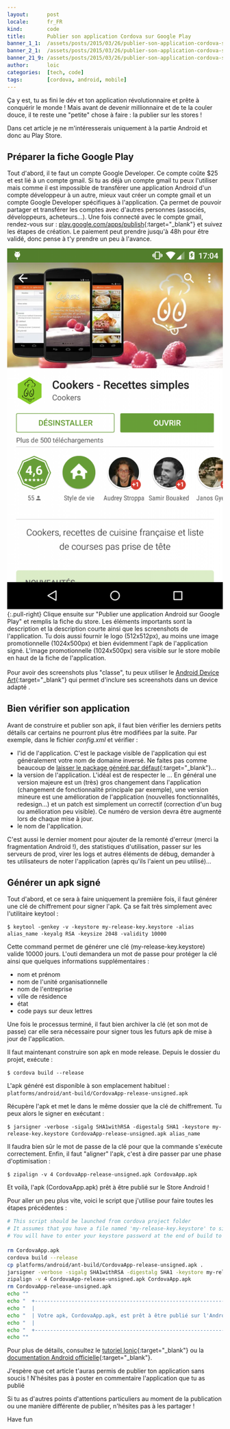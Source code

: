 ```yaml
---
layout:      post
locale:      fr_FR
kind:        code
title:       Publier son application Cordova sur Google Play
banner_1_1:  /assets/posts/2015/03/26/publier-son-application-cordova-sur-google-play_1_1.jpg
banner_2_1:  /assets/posts/2015/03/26/publier-son-application-cordova-sur-google-play_2_1.jpg
banner_21_9: /assets/posts/2015/03/26/publier-son-application-cordova-sur-google-play_21_9.jpg
author:      loic
categories:  [tech, code]
tags:        [cordova, android, mobile]
---
```


Ça y est, tu as fini le dév et ton application révolutionnaire et prête à conquérir le monde ! Mais avant de devenir millionnaire et de te la couler douce,
il te reste une "petite" chose à faire : la publier sur les stores !

Dans cet article je ne m'intéresserais uniquement à la partie Android et donc au Play Store.

## Préparer la fiche Google Play

Tout d'abord, il te faut un compte Google Developer. Ce compte coûte $25 et est lié à un compte gmail.
Si tu as déjà un compte gmail tu peux l'utiliser mais comme il est impossible de transférer une application Android d'un compte développeur à un autre,
mieux vaut créer un compte gmail et un compte Google Developer spécifiques à l'application.
Ça permet de pouvoir partager et transférer les comptes avec d'autres personnes (associés, développeurs, acheteurs...).
Une fois connecté avec le compte gmail, rendez-vous sur : [play.google.com/apps/publish](https://play.google.com/apps/publish){:target="_blank"}
et suivez les étapes de création. Le paiement peut prendre jusqu'à 48h pour être validé, donc pense à t'y prendre un peu à l'avance.

![Play store screen](/assets/posts/2015/03/26/play-store-screen.png){:.pull-right}
Clique ensuite sur "Publier une application Android sur Google Play" et remplis la fiche du store. Les éléments importants sont la description et
la description courte ainsi que les screenshots de l'application. Tu dois aussi fournir le logo (512x512px), au moins une image promotionnelle (1024x500px) et
bien évidemment l'apk de l'application signé. L'image promotionnelle (1024x500px) sera visible sur le store mobile en haut de la fiche de l'application.<br>
<br>
Pour avoir des screenshots plus "classe", tu peux utiliser le
[Android Device Art](https://developer.android.com/distribute/marketing-tools/device-art-generator){:target="_blank"} qui permet d'inclure ses screenshots dans
un device adapté <i class="emoji smile"></i>.

## Bien vérifier son application

Avant de construire et publier son apk, il faut bien vérifier les derniers petits détails car certains ne pourront plus être modifiées par la suite.
Par exemple, dans le fichier *config.xml* et vérifier :

- l'id de l'application. C'est le package visible de l'application qui est généralement votre nom de domaine inversé.
Ne faites pas comme beaucoup de [laisser le package généré par défaut](https://play.google.com/store/search?q=com.ionicframework){:target="_blank"}...
- la version de l'application. L'idéal est de respecter le <major>.<minor>.<patch>. En général une version majeure est un (très) gros changement dans l'application
(changement de fonctionnalité principale par exemple), une version mineure est une amélioration de l'application (nouvelles fonctionnalités, redesign...) et
un patch est simplement un correctif (correction d'un bug ou amélioration peu visible). Ce numéro de version devra être augmenté lors de chaque mise à jour.
- le nom de l'application.

C'est aussi le dernier moment pour ajouter de la remonté d'erreur (merci la fragmentation Android !), des statistiques d'utilisation, passer sur les serveurs de prod,
virer les logs et autres éléments de débug, demander à tes utilisateurs de noter l'application (après qu'ils l'aient un peu utilisé)...

## Générer un apk signé

Tout d'abord, et ce sera à faire uniquement la première fois, il faut générer une clé de chiffrement pour signer l'apk. Ça se fait très simplement avec l'utilitaire keytool :

```console
$ keytool -genkey -v -keystore my-release-key.keystore -alias alias_name -keyalg RSA -keysize 2048 -validity 10000
```

Cette command permet de générer une clé (my-release-key.keystore) valide 10000 jours. L'outi demandera un mot de passe pour protéger la clé ainsi que quelques informations supplémentaires :

- nom et prénom
- nom de l'unité organisationnelle
- nom de l'entreprise
- ville de résidence
- état
- code pays sur deux lettres

Une fois le processus terminé, il faut bien archiver la clé (et son mot de passe) car elle sera nécessaire pour signer tous les futurs apk de mise à jour de l'application.

Il faut maintenant construire son apk en mode release. Depuis le dossier du projet, exécute :

```console
$ cordova build --release
```

L'apk généré est disponible à son emplacement habituel : `platforms/android/ant-build/CordovaApp-release-unsigned.apk`

Récupère l'apk et met le dans le même dossier que la clé de chiffrement. Tu peux alors le signer en exécutant :

```console
$ jarsigner -verbose -sigalg SHA1withRSA -digestalg SHA1 -keystore my-release-key.keystore CordovaApp-release-unsigned.apk alias_name
```

Il faudra bien sûr le mot de passe de la clé pour que la commande s'exécute correctement. Enfin, il faut "aligner" l'apk, c'est à dire passer
par une phase d'optimisation :

```console
$ zipalign -v 4 CordovaApp-release-unsigned.apk CordovaApp.apk
```

Et voilà, l'apk (CordovaApp.apk) prêt à être publié sur le Store Android ! <i class="emoji smile"></i>

Pour aller un peu plus vite, voici le script que j'utilise pour faire toutes les étapes précédentes :

```bash
# This script should be launched from cordova project folder
# It assumes that you have a file named 'my-release-key.keystore' to sign your apk
# You will have to enter your keystore password at the end of build to sign your apk
 
rm CordovaApp.apk
cordova build --release
cp platforms/android/ant-build/CordovaApp-release-unsigned.apk .
jarsigner -verbose -sigalg SHA1withRSA -digestalg SHA1 -keystore my-release-key.keystore CordovaApp-release-unsigned.apk alias_name
zipalign -v 4 CordovaApp-release-unsigned.apk CordovaApp.apk
rm CordovaApp-release-unsigned.apk
echo ""
echo "  +-------------------------------------------------------------------------+"
echo "  |                                                                         |"
echo "  | Votre apk, CordovaApp.apk, est prêt à être publié sur l'Android Store ! |"
echo "  |                                                                         |"
echo "  +-------------------------------------------------------------------------+"
echo ""
```

Pour plus de détails, consultez le [tutoriel Ionic](https://ionicframework.com/docs/publishing/app-store){:target="_blank"} ou
la [documentation Android officielle](https://developer.android.com/studio/publish/app-signing){:target="_blank"}.

J'espère que cet article t'auras permis de publier ton application sans soucis !
N'hésites pas à poster en commentaire l'application que tu as publié <i class="emoji smile"></i>

Si tu as d'autres points d'attentions particuliers au moment de la publication ou une manière différente de publier, n'hésites pas à les partager !

Have fun <i class="emoji wink"></i>
